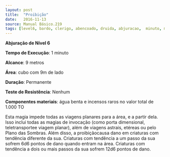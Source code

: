 ```yaml
---
layout: post
title:  "Proibição"
date:   2016-11-13
source: Manual Básico.219
tags: [level6, bardo, clerigo, abencoado, druida, abjuracao,  minuto, metros, cubo, permanente, nenhum, componente]
---
```


**Abjuração de Nível 6**

**Tempo de Execução**: 1 minuto

**Alcance**: 9 metros

**Área**: cubo com 9m de lado

**Duração**: Permanente

**Teste de Resistência**: Nenhum

**Componentes materiais**: água benta e incensos raros no valor total de 1.000 TO

Esta magia impede todas as viagens planares para a área, e a partir dela. Isso inclui todas as magias de invocação (como porta dimensional, teletransportee viagem planar), além de viagens astrais, etéreas ou pelo Plano das Sombras.
Além disso, a proibiçãocausa dano em criaturas com tendência diferente da sua. Criaturas com tendência a um passo da sua sofrem 6d6 pontos de dano quando entram na área. Criaturas com tendência a dois ou mais passos da sua sofrem 12d6 pontos de dano.
